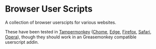 # Browser User Scripts

A collection of browser userscipts for various websites.

These have been tested in [Tampermonkey](https://www.tampermonkey.net/) ([Chome](https://chromewebstore.google.com/detail/tampermonkey/dhdgffkkebhmkfjojejmpbldmpobfkfo), [Edge](https://microsoftedge.microsoft.com/addons/detail/tampermonkey/iikmkjmpaadaobahmlepeloendndfphd), [Firefox](https://addons.mozilla.org/en-US/firefox/addon/tampermonkey/), [Safari](https://apps.apple.com/us/app/tampermonkey/id1482490089), [Opera](https://addons.opera.com/en/extensions/details/tampermonkey-beta/)), though they should work in an Greasemonkey compatible userscript addin.

